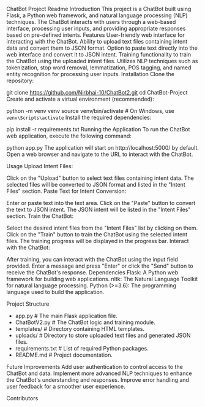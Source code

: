 ChatBot Project Readme
Introduction
This project is a ChatBot built using Flask, a Python web framework, and natural language processing (NLP) techniques. The ChatBot interacts with users through a web-based interface, processing user inputs, and providing appropriate responses based on pre-defined intents.
Features
User-friendly web interface for interacting with the ChatBot.
Ability to upload text files containing intent data and convert them to JSON format.
Option to paste text directly into the web interface and convert it to JSON intent.
Training functionality to train the ChatBot using the uploaded intent files.
Utilizes NLP techniques such as tokenization, stop word removal, lemmatization, POS tagging, and named entity recognition for processing user inputs.
Installation
Clone the repository:

git clone https://github.com/Nirbhai-10/ChatBot2.git
cd ChatBot-Project
Create and activate a virtual environment (recommended):

python -m venv venv
source venv/bin/activate   # On Windows, use `venv\Scripts\activate`
Install the required dependencies:

pip install -r requirements.txt
Running the Application
To run the ChatBot web application, execute the following command:


python app.py
The application will start on http://localhost:5000/ by default. Open a web browser and navigate to the URL to interact with the ChatBot.

Usage
Upload Intent Files:

Click on the "Upload" button to select text files containing intent data.
The selected files will be converted to JSON format and listed in the "Intent Files" section.
Paste Text for Intent Conversion:

Enter or paste text into the text area.
Click on the "Paste" button to convert the text to JSON intent.
The JSON intent will be listed in the "Intent Files" section.
Train the ChatBot:

Select the desired intent files from the "Intent Files" list by clicking on them.
Click on the "Train" button to train the ChatBot using the selected intent files.
The training progress will be displayed in the progress bar.
Interact with the ChatBot:

After training, you can interact with the ChatBot using the input field provided.
Enter a message and press "Enter" or click the "Send" button to receive the ChatBot's response.
Dependencies
Flask: A Python web framework for building web applications.
nltk: The Natural Language Toolkit for natural language processing.
Python (>=3.6): The programming language used to build the application.

Project Structure

- app.py             # The main Flask application file.
- ChatBotV2.py       # The ChatBot logic and training module.
- templates/         # Directory containing HTML templates.
- uploads/           # Directory to store uploaded text files and generated JSON files.
- requirements.txt   # List of required Python packages.
- README.md          # Project documentation.
  
Future Improvements
Add user authentication to control access to the ChatBot and data.
Implement more advanced NLP techniques to enhance the ChatBot's understanding and responses.
Improve error handling and user feedback for a smoother user experience.

Contributors
